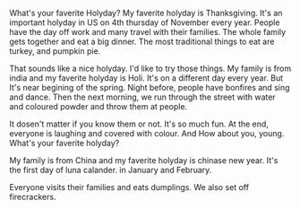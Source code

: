 What's your faverite Holyday? My faverite holyday is Thanksgiving. It's an important holyday in US on 4th thursday of November every 
year. People have the day off work and many travel with their families. The whole family gets together and eat a big dinner. The most 
traditional things to eat are turkey, and pumpkin pie.

That sounds like a nice holyday. I'd like to try those things. My family is from india and my faverite holyday is Holi.
It's on a different day every year. But It's near begining of the spring. Night before, people have bonfires and sing and dance.
Then the next morning, we run through the street with water and coloured powder and throw them at people.

It dosen't matter if you know them or not. It's so much fun. At the end, everyone is laughing and covered with colour.
And How about you, young. What's your faverite holyday?

My family is from China and my faverite holyday is chinase new year. It's the first day of luna calander. in January and February.

Everyone visits their families and eats dumplings. We also set off firecrackers. 

